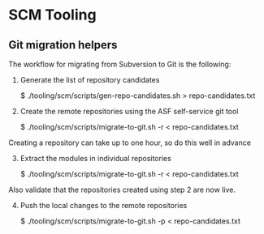 SCM Tooling
====

Git migration helpers
---

The workflow for migrating from Subversion to Git is the following:

1. Generate the list of repository candidates

    $ ./tooling/scm/scripts/gen-repo-candidates.sh  > repo-candidates.txt

2. Create the remote repositories using the ASF self-service git tool

    $ ./tooling/scm/scripts/migrate-to-git.sh -r < repo-candidates.txt

Creating a repository can take up to one hour, so do this well in advance

3. Extract the modules in individual repositories

    $ ./tooling/scm/scripts/migrate-to-git.sh -r < repo-candidates.txt

Also validate that the repositories created using step 2 are now live.

4. Push the local changes to the remote repositories

    $ ./tooling/scm/scripts/migrate-to-git.sh -p < repo-candidates.txt
